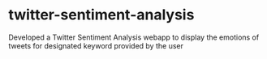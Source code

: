 # twitter-sentiment-analysis
Developed a Twitter Sentiment Analysis webapp to display the emotions of tweets for designated keyword provided by the user

